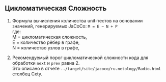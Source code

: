 ## Цикломатическая Сложность
1. Формула вычисления количества unit-тестов на основании значений, генерируемых JaCoCo:
```M = E − N + P ```  
где:  
M = цикломатическая сложность,  
E = количество рёбер в графе,  
N = количество узлов в графе,

2. Рекомендуемый порог цикломатической сложности кода для обработки ```next``` и ```prev``` равна 2.  
Это описано в отчете ```../target/site/jacoco/ru.netology/Radio.html``` столбец Cxty.